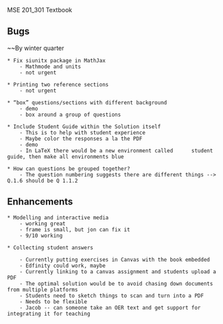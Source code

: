 MSE 201_301 Textbook

## Bugs

~~By winter quarter

	* Fix siunitx package in MathJax
		- Mathmode and units
		- not urgent

	* Printing two reference sections
		- not urgent

	* “box” questions/sections with different background
		- demo
		- box around a group of questions

	* Include Student Guide within the Solution itself
		- This is to help with student experience
		- Maybe color the responses a la the PDF
		- demo
		- In LaTeX there would be a new environment called 		student guide, then make all environments blue 

	* How can questions be grouped together?
		- The question numbering suggests there are different things --> Q.1.6 should be Q 1.1.2

## Enhancements

	* Modelling and interactive media
		- working great
		- frame is small, but jon can fix it
		- 9/10 working

	* Collecting student answers

		- Currently putting exercises in Canvas with the book embedded
		- Edfinity could work, maybe
		- Currently linking to a canvas assignment and students upload a PDF
		- The optimal solution would be to avoid chasing down documents from multiple platforms
		- Students need to sketch things to scan and turn into a PDF
		- Needs to be flexible
		- Jacob -- can someone take an OER text and get support for integrating it for teaching